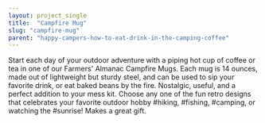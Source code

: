 ```yaml
---
layout: project_single
title:  "Campfire Mug"
slug: "campfire-mug"
parent: "happy-campers-how-to-eat-drink-in-the-camping-coffee"
---
```

Start each day of your outdoor adventure with a piping hot cup of coffee or tea in one of our Farmers' Almanac Campfire Mugs. Each mug is 14 ounces, made out of lightweight but sturdy steel, and can be used to sip your favorite drink, or eat baked beans by the fire. Nostalgic, useful, and a perfect addition to your mess kit. Choose any one of the fun retro designs that celebrates your favorite outdoor hobby #hiking, #fishing, #camping, or watching the #sunrise! Makes a great gift.
